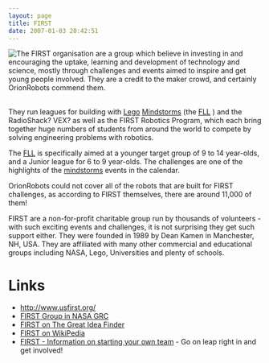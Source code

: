 ```yaml
---
layout: page
title: FIRST
date: 2007-01-03 20:42:51
---
```

<div style=" float: left;"><img class="img-responsive" src="/tiki-download_wiki_attachment.php?attId=22&amp;page=FIRST"/> </div> The FIRST organisation are a group which believe in investing in and encouraging the uptake, learning and development of technology and science, mostly through challenges and events aimed to inspire and get young people involved. They are a credit to the maker crowd, and certainly OrionRobots commend them.
<p>
<br/>They run leagues for building with <a class="wiki" href="/wiki/lego.html" title="The best known construction toy">Lego</a> <a class="wiki" href="/wiki/mindstorms.html" title="A Robotic construction toy system from Lego">Mindstorms</a> (the <a class="wiki" href="/wiki/fll.html" title="The First Lego League">FLL</a> ) and the RadioShack<a class="wiki wikinew for-review" title="Create page: RadioShack">?</a> VEX<a class="wiki wikinew for-review" title="Create page: VEX">?</a> as well as the FIRST Robotics Program, which each bring together huge numbers of students from around the world to compete by solving engineering problems with robotics.
</p>
<p>The <a class="wiki" href="/wiki/fll.html" title="The First Lego League">FLL</a> is specifically aimed at a younger target group of 9 to 14 year-olds, and a Junior league for 6 to 9 year-olds. The challenges are one of the highlights of the <a class="wiki" href="/wiki/mindstorms.html" title="A Robotic construction toy system from Lego">mindstorms</a> events in the calendar.
</p>
<p>OrionRobots could not cover all of the robots that are built for FIRST challenges, as according to FIRST themselves, there are around 11,000 of them!
</p>
<p>FIRST are a non-for-profit charitable group run by thousands of volunteers - with such exciting events and challenges, it is not surprising they get such support either. They were founded in 1989 by Dean Kamen in Manchester, NH, USA. They are affiliated with many other commercial and educational groups including NASA, Lego, Universities and plenty of schools.
</p>
<h1  id="Links">Links</h1>
<ul><li> <a class="wiki" href="http://www.usfirst.org/" target="_blank">http://www.usfirst.org/</a>
</li><li> <a  href="http://www.grc.nasa.gov/WWW/OEP/FIRST.htm" rel="external" target="_blank">FIRST Group in NASA GRC</a>
</li><li> <a  href="http://www.ideafinder.com/guest/madlist/amd-first.htm" rel="external" target="_blank">FIRST on The Great Idea Finder</a>
</li><li> <a  href="http://en.wikipedia.org/wiki/FIRST" rel="external" target="_blank">FIRST on WikiPedia</a>
</li><li> <a  href="http://www.usfirst.org/involved/content.aspx?id=168" rel="external" target="_blank">FIRST - Information on starting your own team</a> - Go on leap right in and get involved!
</li></ul>
